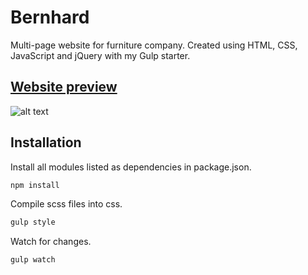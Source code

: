 # Bernhard
Multi-page website for furniture company. Created using HTML, CSS, JavaScript and jQuery with my Gulp starter.

## [Website preview](https://compassionate-shirley-b1e466.netlify.app/)

![alt text](https://i.imgur.com/kEVkoH9.png)

## Installation

Install all modules listed as dependencies in package.json.

```bash
npm install
```

Compile scss files into css.

```bash
gulp style
```

Watch for changes.

```bash
gulp watch
```
